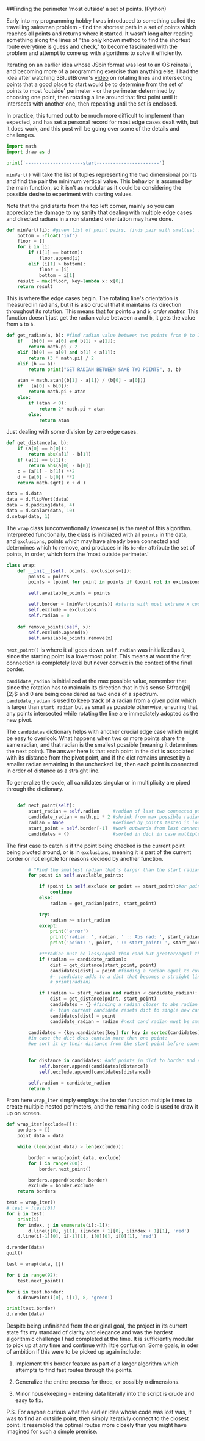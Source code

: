 ##Finding the perimeter 'most outside' a set of points. (Python)

Early into my programming hobby I was introduced to something called the travelling salesman problem - find the shortest path in a set of points which reaches all points and returns where it started. It wasn't long after reading something along the lines of "the only known method to find the shortest route everytime is guess and check," to become fascinated with the problem and attempt to come up with algorithms to solve it efficiently.

Iterating on an earlier idea whose JSbin format was lost to an OS reinstall, and becoming more of a programming exercise than anything else, I had the idea after watching 3Blue1Brown's <a href="https://www.youtube.com/watch?v=M64HUIJFTZM">video</a> on rotating lines and intersecting points that a good place to start would be to determine from the set of points to most 'outside' perimeter - or the perimeter determined by choosing one point, then rotating a line around that first point until it intersects with another one, then repeating until the set is enclosed.

In practice, this turned out to be much more difficult to implement than expected, and has set a personal record for most edge cases dealt with, but it does work, and this post will be going over some of the details and challenges.

```py
import math
import draw as d

print('---------------------start-----------------------')
```
`minVert()` will take the list of tuples representing the two dimensional points and find the pair the minimum vertical value. This behavior is assumed by the main function, so it isn't as modular as it could be considering the possible desire to experiment with starting values. 

Note that the grid starts from the top left corner, mainly so you can appreciate the damage to my sanity that dealing with multiple edge cases and directed radians in a non standard orientation may have done.

```py
def minVert(li): #given list of point pairs, finds pair with smallest first value
	bottom = -float('inf')
	floor = []
	for i in li:
		if (i[1] == bottom):
			floor.append(i)
		elif (i[1] > bottom):
			floor = [i]
			bottom = i[1]
	result = max(floor, key=lambda x: x[0])
	return result
```
This is where the edge cases begin. The rotating line's orientation is measured in radians, but it is also crucial that it maintains its direction throughout its rotation. This means that for points `a` and `b`, *order matter.* This function doesn't just get the radian value between `a` and `b`, it gets the value from `a` to `b`.

```py
def get_radian(a, b): #find radian value between two points from 0 to 2*pi
	if   (b[0] == a[0] and b[1] > a[1]):
		return math.pi / 2
	elif (b[0] == a[0] and b[1] < a[1]):
		return (3 * math.pi) / 2
	elif (b == a):
		return print("GET RADIAN BETWEEN SAME TWO POINTS", a, b)

	atan = math.atan((b[1] - a[1]) / (b[0] - a[0]))
	if   (a[0] > b[0]):
		return math.pi + atan
	else:
		if (atan < 0):
			return 2* math.pi + atan
		else:
			return atan

```
Just dealing with some division by zero edge cases.
```py
def get_distance(a, b):
	if (a[0] == b[0]):
		return abs(a[1] - b[1])
	if (a[1] == b[1]):
		return abs(a[0] - b[0])
	c = (a[1] - b[1]) **2
	d = (a[0] - b[0]) **2
	return math.sqrt( c + d )

data = d.data
data = d.flipVert(data)
data = d.padding(data, 4)
data = d.scalar(data, 10)
d.setup(data, 1)
```
The `wrap` class (unconventionally lowercase) is the meat of this algorithm. Interpreted functionally, the class is initiliazed with all `points` in the data, and `exclusions`, points which may have already been connected and determines which to remove, and produces in its `border` attribute the set of points, in order, which form the 'most outside perimeter.'

```py
class wrap:
	def __init__(self, points, exclusions=[]):
		points = points
		points = [point for point in points if (point not in exclusions)]

		self.available_points = points

		self.border = [minVert(points)] #starts with most extreme x coord
		self.exclude = exclusions
		self.radian = 0
		
	def remove_points(self, x):
		self.exclude.append(x)
		self.available_points.remove(x)

```
`next_point()` is where it all goes down. `self.radian` was initialized as `0`, since the starting point is a lowermost point. This means at worst the first connection is completely level but never convex in the context of the final border.

`candidate_radian` is initialized at the max possible value, remember that since the rotation has to maintain its direction that in this sense $\frac{pi}{2}$ and $0$ are being considered as two ends of a spectrum. `candidate_radian` is used to keep track of a radian from a given point which is larger than `start_radian` but as small as possible otherwise, ensuring that any points intersected while rotating the line are immediately adopted as the new pivot.

The `candidates` dictionary helps with another crucial edge case which might be easy to overlook. What happens when two or more points share the same radian, and that radian is the smallest possible (meaning it determines the next point). The answer here is that each point in the dict is associated with its distance from the pivot point, and if the dict remains unreset by a smaller radian remaining in the unchecked list, then each point is connected in order of distance as a straight line.

To generalize the code, all candidates singular or in multiplicity are piped through the dictionary.

```py

	def next_point(self):
		start_radian = self.radian     #radian of last two connected points
		candidate_radian = math.pi * 2 #shrink from max possible radian value
		radian = None				   #defined by points tested in loop below
		start_point = self.border[-1]  #work outwards from last connected point
		candidates = {}				   #sorted in dict in case multiple radians are equal

```
The first case to catch is if the point being checked is the current point being pivoted around, or is in `exclusions`, meaning it is part of the current border or not eligible for reasons decided by another function.
```py
		# "Find the smallest radian that's larger than the start radian" **
		for point in self.available_points:

			if (point in self.exclude or point == start_point):#or point == start_point):
				continue
			else:
				radian = get_radian(point, start_point)

			try:
				radian >= start_radian
			except:
				print('error')
				print('radian: ', radian, ' :: Abs rad: ', start_radian)
				print('point: ', point, ' :: start_point: ', start_point)

			#**radian must be less/equal than cand but greater/equal than start
			if (radian == candidate_radian):
				dist = get_distance(start_point, point)
				candidates[dist] = point #finding a radian equal to current -
				#- candidate adds to a dict that becomes a straight line of points.
				# print(radian)

			if (radian >= start_radian and radian < candidate_radian): 
				dist = get_distance(point, start_point)
				candidates = {} #finding a radian closer to abs radian -
				#- than current candidate resets dict to single new candidate.
				candidates[dist] = point
				candidate_radian = radian #next cand radian must be smaller than this

		candidates = {key:candidates[key] for key in sorted(candidates)}
		#in case the dict does contain more than one point:
		#we sort it by their distance from the start point before connecting them.

		
		for distance in candidates: #add points in dict to border and exclude lists.
			self.border.append(candidates[distance])
			self.exclude.append(candidates[distance])

		self.radian = candidate_radian
		return 0
```
From here `wrap_iter` simply employs the border function multiple times to create multiple nested perimeters, and the remaining code is used to draw it up on screen.
```py
def wrap_iter(exclude=[]):
	borders = []
	point_data = data

	while (len(point_data) > len(exclude)):

		border = wrap(point_data, exclude)
		for i in range(200):
			border.next_point()

		borders.append(border.border)
		exclude = border.exclude
	return borders

test = wrap_iter()
# test = [test[0]]
for i in test:
	print(i)
	for index, j in enumerate(i[:-1]):
		d.line(j[0], j[1], i[index + 1][0], i[index + 1][1], 'red')
	d.line(i[-1][0], i[-1][1], i[0][0], i[0][1], 'red')

d.render(data)
quit()

test = wrap(data, [])

for i in range(92):
	test.next_point()

for i in test.border:
	d.drawPoint(i[0], i[1], 8, 'green')

print(test.border)
d.render(data)
```
Despite being unfinished from the original goal, the project in its current state fits my standard of clarity and elegance and was the hardest algorithmic challenge I had completed at the time. It is sufficiently modular to pick up at any time and continue with little confusion. Some goals, in oder of ambition if this were to be picked up again include:

1. Implement this border feature as part of a larger algorithm which attempts to find fast routes through the points.

2. Generalize the entire process for three, or possibly $n$ dimensions.

3. Minor housekeeping - entering data literally into the script is crude and easy to fix.

P.S. For anyone curious what the earlier idea whose code was lost was, it was to find an outside point, then simply iterativly connect to the closest point. It resembled the optimal routes more closely than you might have imagined for such a simple premise.